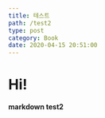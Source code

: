 ```yaml
---
title: 테스트
path: /test2
type: post
category: Book
date: 2020-04-15 20:51:00
---
```


# Hi!

**markdown test2**

